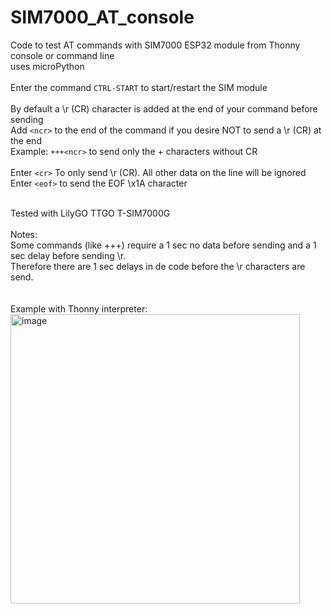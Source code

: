 # SIM7000_AT_console
Code to test AT commands with SIM7000 ESP32 module from Thonny console or command line<br>
uses microPython<br><br>
Enter the command ```CTRL-START``` to start/restart the SIM module<br><br>
By default a \r (CR) character is added at the end of your command before sending<br>
Add ```<ncr>``` to the end of the command if you desire NOT to send a \r (CR) at the end<br>
Example: ```+++<ncr>``` to send only the + characters without CR<br><br>
Enter ```<cr>``` To only send \r (CR). All other data on the line will be ignored<br>
Enter ```<eof>``` to send the EOF \x1A character<br><br>


Tested with LilyGO TTGO T-SIM7000G<br><br>
Notes:<br>
Some commands (like +++) require a 1 sec no data before sending and a 1 sec delay before sending \r.<br>
Therefore there are 1 sec delays in de code before the \r characters are send.<br><br><br>
Example with Thonny interpreter:<br>
<img width="463" alt="image" src="https://user-images.githubusercontent.com/397362/169649602-2372fc02-bff8-43f7-97c0-bc85e575f124.png">
